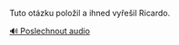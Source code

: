 
Tuto otázku položil a ihned vyřešil Ricardo.

[🔊 Poslechnout audio](/data/7-paragraphs/audio/chapter_36/para_003-Tuto-otzku-poloil-a-ihned-vyeil-Ricardo.mp3)
